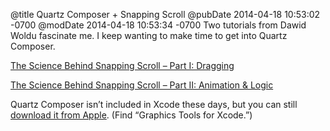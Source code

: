 @title Quartz Composer + Snapping Scroll
@pubDate 2014-04-18 10:53:02 -0700
@modDate 2014-04-18 10:53:34 -0700
Two tutorials from Dawid Woldu fascinate me. I keep wanting to make time to get into Quartz Composer.

[The Science Behind Snapping Scroll – Part I: Dragging](http://macoscope.com/blog/science-behind-snapping-scroll-part-i-dragging/)

[The Science Behind Snapping Scroll – Part II: Animation & Logic](http://macoscope.com/blog/the-science-behind-snapping-scroll-part-ii-animation-logic/)

Quartz Composer isn’t included in Xcode these days, but you can still [download it from Apple](https://developer.apple.com/downloads/index.action). (Find “Graphics Tools for Xcode.”)
